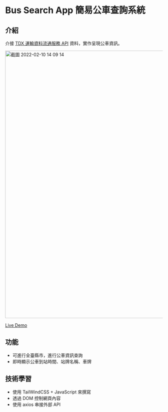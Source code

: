 # Bus Search App 簡易公車查詢系統

## 介紹
介接 [TDX 運輸資料流通服務 API](https://tdx.transportdata.tw/) 資料，實作呈現公車資訊。

<img width="854" alt="截圖 2022-02-10 14 09 14" src="https://user-images.githubusercontent.com/32087302/153348255-221004f2-2c78-4356-89dd-d40051389db4.png">

[Live Demo](https://a3216lucy.github.io/bus_search_app/)

## 功能
- 可進行全臺縣市，進行公車資訊查詢
- 即時顯示公車到站時間、站牌名稱、車牌

## 技術學習
- 使用 TailWindCSS + JavaScript 來撰寫
- 透過 DOM 控制網頁內容
- 使用 axios 串接外部 API
 
